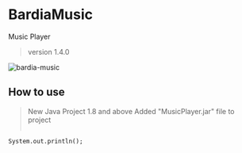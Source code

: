 # BardiaMusic
Music Player
> version 1.4.0

![bardia-music](https://www.bardiademon.com/public/github/img-musicplayer.png "Bardia Player")

## How to use
> New Java Project 1.8 and above
> Added "MusicPlayer.jar" file to project
> ```java
    System.out.println();
 ```
